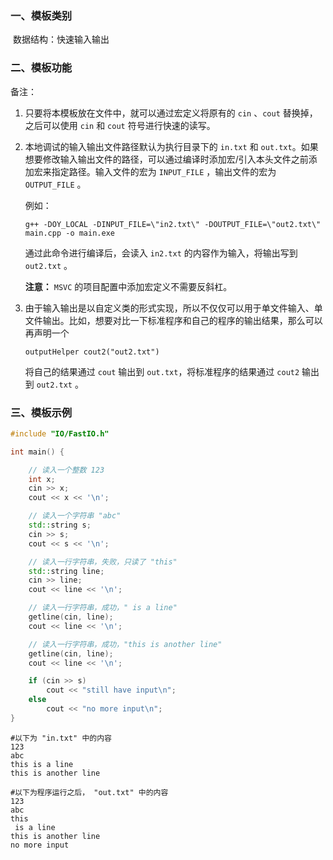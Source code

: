 ### 一、模板类别

​	数据结构：快速输入输出

### 二、模板功能

备注：

1. 只要将本模板放在文件中，就可以通过宏定义将原有的 `cin` 、`cout` 替换掉，之后可以使用 `cin` 和 `cout` 符号进行快速的读写。

2. 本地调试的输入输出文件路径默认为执行目录下的 `in.txt` 和 `out.txt`。如果想要修改输入输出文件的路径，可以通过编译时添加宏/引入本头文件之前添加宏来指定路径。输入文件的宏为 `INPUT_FILE` ，输出文件的宏为 `OUTPUT_FILE` 。

   例如：

   ``````
   g++ -DOY_LOCAL -DINPUT_FILE=\"in2.txt\" -DOUTPUT_FILE=\"out2.txt\" main.cpp -o main.exe
   ``````

   通过此命令进行编译后，会读入 `in2.txt` 的内容作为输入，将输出写到 `out2.txt` 。

   **注意：** `MSVC` 的项目配置中添加宏定义不需要反斜杠。

3. 由于输入输出是以自定义类的形式实现，所以不仅仅可以用于单文件输入、单文件输出。比如，想要对比一下标准程序和自己的程序的输出结果，那么可以再声明一个

   ```
   outputHelper cout2("out2.txt")
   ```

   将自己的结果通过 `cout​` 输出到 `out.txt`，将标准程序的结果通过 `cout2` 输出到 `out2.txt` 。

### 三、模板示例

```c++
#include "IO/FastIO.h"

int main() {

    // 读入一个整数 123
    int x;
    cin >> x;
    cout << x << '\n';

    // 读入一个字符串 "abc"
    std::string s;
    cin >> s;
    cout << s << '\n';

    // 读入一行字符串，失败，只读了 "this"
    std::string line;
    cin >> line;
    cout << line << '\n';

    // 读入一行字符串，成功，" is a line"
    getline(cin, line);
    cout << line << '\n';

    // 读入一行字符串，成功，"this is another line"
    getline(cin, line);
    cout << line << '\n';

    if (cin >> s)
        cout << "still have input\n";
    else
        cout << "no more input\n";
}
```

```
#以下为 "in.txt" 中的内容
123
abc
this is a line
this is another line
```

```
#以下为程序运行之后， "out.txt" 中的内容
123
abc
this
 is a line
this is another line
no more input

```
